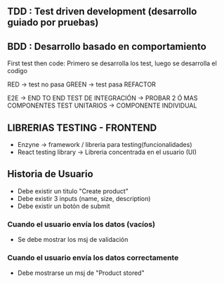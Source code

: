 ## TDD : Test driven development (desarrollo guiado por pruebas)
## BDD : Desarrollo basado en comportamiento

First test then code: Primero se desarrolla los test, luego se desarrolla el codigo

RED -> test no pasa
GREEN -> test pasa
REFACTOR 

E2E -> END TO END
TEST DE INTEGRACIÓN -> PROBAR 2 Ó MAS COMPONENTES
TEST UNITARIOS -> COMPONENTE INDIVIDUAL


## LIBRERIAS TESTING - FRONTEND
- Enzyne -> framework / libreria para testing(funcionalidades)
- React testing library -> Libreria concentrada en el usuario (UI)

## Historia de Usuario
- Debe existir un titulo "Create product"
- Debe existir 3 inputs (name, size, description)
- Debe existir un botón de submit

### Cuando el usuario envía los datos (vacíos)
- Se debe mostrar los msj de validación

### Cuando el usuario envía los datos correctamente
- Debe mostrarse un msj de "Product stored"


